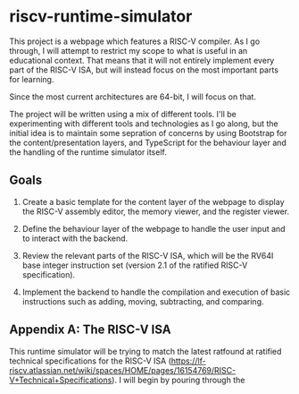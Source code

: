 # riscv-runtime-simulator

This project is a webpage which features a RISC-V compiler. As I go through, I will attempt to restrict my scope to what is useful in an educational context. That means that it will not entirely implement every part of the RISC-V ISA, but will instead focus on the most important parts for learning.

Since the most current architectures are 64-bit, I will focus on that. 

The project will be written using a mix of different tools. I'll be experimenting with different tools and technologies as I go along, but the initial idea is to maintain some sepration of concerns by using Bootstrap for the content/presentation layers, and TypeScript for the behaviour layer and the handling of the runtime simulator itself.

## Goals
1. Create a basic template for the content layer of the webpage to display the RISC-V assembly editor, the memory viewer, and the register viewer.

2. Define the behaviour layer of the webpage to handle the user input and to interact with the backend.

3. Review the relevant parts of the RISC-V ISA, which will be the RV64I base integer instruction set (version 2.1 of the ratified RISC-V specification).

4. Implement the backend to handle the compilation and execution of basic instructions such as adding, moving, subtracting, and comparing.

## Appendix A: The RISC-V ISA
This runtime simulator will be trying to match the latest ratfound at ratified technical specifications for the RISC-V ISA (https://lf-riscv.atlassian.net/wiki/spaces/HOME/pages/16154769/RISC-V+Technical+Specifications). I will begin by pouring through the 